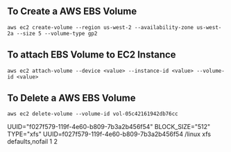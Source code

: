 To Create a AWS EBS Volume
--------------------------
```
aws ec2 create-volume --region us-west-2 --availability-zone us-west-2a --size 5 --volume-type gp2
``` 

To attach EBS Volume to EC2 Instance
------------------------------------
```
aws ec2 attach-volume --device <value> --instance-id <value> --volume-id <value>
```

To Delete a AWS EBS Volume
--------------------------
```
aws ec2 delete-volume --volume-id vol-05c42161942db76cc
```

UUID="f027f579-119f-4e60-b809-7b3a2b456f54" BLOCK_SIZE="512" TYPE="xfs"
UUID=f027f579-119f-4e60-b809-7b3a2b456f54   /linux   xfs   defaults,nofail   1   2